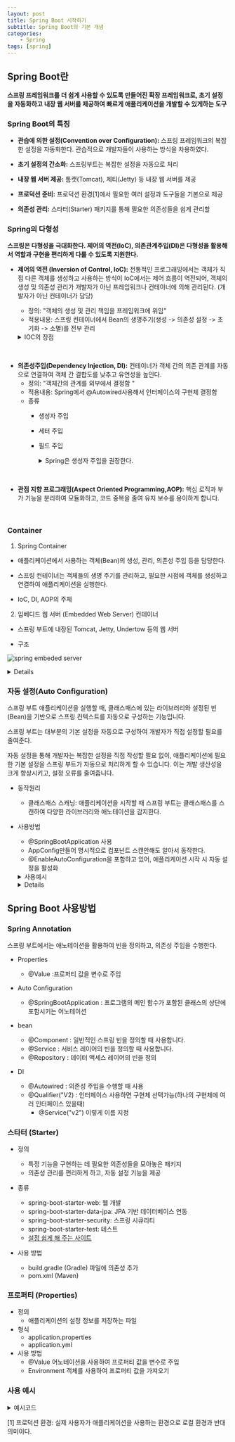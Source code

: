```yaml
---
layout: post
title: Spring Boot 시작하기
subtitle: Spring Boot의 기본 개념
categories:  
    - Spring
tags: [spring]
---
```

## Spring Boot란

**스프링 프레임워크를 더 쉽게 사용할 수 있도록 만들어진 확장 프레임워크로, 초기 설정을 자동화하고 내장 웹 서버를 제공하여 빠르게 애플리케이션을 개발할 수 있게하는 도구**

### Spring Boot의 특징

- **관습에 의한 설정(Convention over Configuration):** 스프링 프레임워크의 복잡한 설정을 자동화한다. 관습적으로 개발자들이 사용하는 방식을 차용하였다.

- **초기 설정의 간소화:** 스프링부트는 복잡한 설정을 자동으로 처리

- **내장 웹 서버 제공:** 톰캣(Tomcat), 제티(Jetty) 등 내장 웹 서버를 제공

- **프로덕션 준비:** 프로덕션 환경[1]에서 필요한 여러 설정과 도구들을 기본으로 제공


- **의존성 관리:** 스타터(Starter) 패키지를 통해 필요한 의존성들을 쉽게 관리할


### Spring의 다형성

**스프링은 다형성을 극대화한다. 제어의 역전(IoC), 의존관계주입(DI)은 다형성을 활용해서 역할과 구현을 편리하게 다룰 수 있도록 지원한다.**

- **제어의 역전 (Inversion of Control, IoC):** 전통적인 프로그래밍에서는 객체가 직접 다른 객체를 생성하고 사용하는 방식이 IoC에서는 제어 흐름이 역전되어, 객체의 생성 및 의존성 관리가 개발자가 아닌 프레임워크나 컨테이너에 의해 관리된다. (개발자가 아닌 컨테이너가 담당)
    - 정의: "객체의 생성 및 관리 책임을 프레임워크에 위임"
    - 적용내용: 스프링 컨테이너에서 Bean의 생명주기(생성 -> 의존성 설정 -> 초기화 -> 소멸)를 전부 관리

    <details>
    <summary>IOC의 장점</summary>
    <div markdown="1">

    - 유연성 증가: 의존 관계가 느슨해져 변경에 유연하게 대응할 수 있습니다. 

    - 재사용성 증가: 인터페이스 기반으로 개발하여 코드 재사용성을 높일 수 있습니다.

    - 관심사 분리: 객체 생성과 사용을 분리하여 코드를 더욱 명확하게 만들 수 있습니다.
    - 
    </div>
    </details>

<br/>

- **의존성주입(Dependency Injection, DI):** 컨테이너가 객체 간의 의존 관계를 자동으로 연결하여 객체 간 결합도를 낮추고 유연성을 높인다.
    - 정의: "객체간의 관계를 외부에서 결정함 "
    - 적용내용: Spring에서 @Autowired사용해서 인터페이스의 구현체 결정함
    - 종류
        - 생성자 주입 
        - 세터 주입
        - 필드 주입
            <details>
            <summary>Spring은 생성자 주입을 권장한다.</summary>
            <div markdown="1">

            - 불변성 보장 
            - 순환참조를 컴파일 타임에 잡아 낼 수 있다.
            - 테스트 케이스 작성 시 목킹(Mocking) 하기도 쉽다.
            
            </div>
            </details>

<br/>

- **관점 지향 프로그래밍(Aspect Oriented Programming,AOP):** 핵심 로직과 부가 기능을 분리하여 모듈화하고, 코드 중복을 줄여 유지 보수를 용이하게 합니다.

<br/>

### Container

1. Spring Container

- 애플리케이션에서 사용하는 객체(Bean)의 생성, 관리, 의존성 주입 등을 담당한다. 
  
- 스프링 컨테이너는 객체들의 생명 주기를 관리하고, 필요한 시점에 객체를 생성하고 연결하여 애플리케이션을 실행한다.

- IoC, DI, AOP의 주체 

2. 임베디드 웹 서버 (Embedded Web Server) 컨테이너

- 스프링 부트에 내장된 Tomcat, Jetty, Undertow 등의 웹 서버

- 구조

![spring embeded server]({{site.url}}/PostImages/2024-06-18-spring_boot_intro/1.png)

<details>
  <summary>Details</summary>
  <div markdown="1">

1. 사용자(User): 사용자가 웹 애플리케이션에 요청을 보냅니다.

2. 임베디드 웹 서버(Embedded Web Server): 스프링부트의 내장 웹 서버(Tomcat, Jetty, Undertow)가 요청을 받아들입니다.

3. 서블릿(Servlet): 내장 웹 서버는 서블릿 컨테이너를 통해 요청을 처리합니다.

4. 디스패처 서블릿(DispatcherServlet): 서블릿 컨테이너는 요청을 스프링의 DispatcherServlet으로 전달합니다. DispatcherServlet은 요청의 중심 허브 역할을 합니다.

5. 핸들러 매핑(HandlerMapping): DispatcherServlet은 HandlerMapping을 사용하여 어떤 컨트롤러가 요청을 처리할지 결정합니다.

6. 컨트롤러(@Controller): 핸들러 매핑에 따라 요청을 처리할 컨트롤러가 결정되고, 해당 컨트롤러가 요청을 처리합니다.

7. 서비스 레이어(Service Layer): 컨트롤러는 비즈니스 로직을 처리하기 위해 서비스 레이어를 호출합니다.

8. 레포지토리 레이어(Repository Layer): 서비스 레이어는 데이터베이스 작업을 위해 레포지토리 레이어를 호출합니다.

9. 뷰 리졸버(ViewResolver): 요청 처리 후, DispatcherServlet은 ViewResolver를 사용하여 응답할 뷰를 결정합니다.

10. 뷰(View): 최종적으로 결정된 뷰를 통해 사용자에게 응답이 전송됩니다.

  </div>
</details>



### 자동 설정(Auto Configuration) 

스프링 부트 애플리케이션을 실행할 때, 클래스패스에 있는 라이브러리와 설정된 빈(Bean)을 기반으로 스프링 컨텍스트를 자동으로 구성하는 기능입니다.

스프링 부트는 대부분의 기본 설정을 자동으로 구성하여 개발자가 직접 설정할 필요를 줄여준다.

자동 설정을 통해 개발자는 복잡한 설정을 직접 작성할 필요 없이, 애플리케이션에 필요한 기본 설정을 스프링 부트가 자동으로 처리하게 할 수 있습니다. 이는 개발 생산성을 크게 향상시키고, 설정 오류를 줄여줍니다.


- 동작원리
    - 클래스패스 스캐닝: 애플리케이션을 시작할 때 스프링 부트는 클래스패스를 스캔하여 다양한 라이브러리와 애노테이션을 감지한다.

- 사용방법
    - @SpringBootApplication 사용
    - AppConfig만들어 명시적으로 컴포넌트 스캔안해도 알아서 동작한다.
    - @EnableAutoConfiguration을 포함하고 있어, 애플리케이션 시작 시 자동 설정을 활성화

  <details>
    <summary>사용예시</summary>
    <div markdown="1">

    ```java
    import org.springframework.boot.SpringApplication;
    import org.springframework.boot.autoconfigure.SpringBootApplication;

    @SpringBootApplication
    public class SpringBootApplication {
        public static void main(String[] args) {
            SpringApplication.run(MySpringBootApplication.class, args);
        }
    }
    ```
    </div>
  </details>


  <details>
    <summary>Details</summary>
    <div markdown="1">

    - @SpringBootApplication
        - 역할
            - 프로그램의 메인 함수가 포함된 클래스의 상단에 포함시키는 어노테이션
            - @EnableAutoConfiguration을 포함하고 있어, 애플리케이션 시작 시 **자동 설정을 활성화**한다.

    - SpringApplication.run(MySpringBootApplication.class, args);
        - 역할
            - 스프링 부트 애플리케이션을 실행하기 위한 핵심 메서드
            - 스프링 부트 애플리케이션을 시작
            - 스프링 컨텍스트(ApplicationContext)를 초기화 
            - 필요한 모든 자동 설정을 구성

        - 수행 과정

            1. 스프링 애플리케이션 초기화
            SpringApplication 클래스는 스프링 부트 애플리케이션의 부트스트래핑(Bootstrapping, 시동시킨다는 뜻)과 실행을 담당하는 클래스입니다. run 메서드는 애플리케이션을 시작하고 실행하는 역할을 합니다.

            2. 애플리케이션 컨텍스트 생성
            SpringApplication.run() 메서드는 스프링 애플리케이션 컨텍스트(ApplicationContext)를 생성하고 초기화합니다. 애플리케이션 컨텍스트는 스프링의 IoC 컨테이너로, 빈(Bean)을 관리하고 의존성을 주입하는 역할을 합니다.

            3. 애플리케이션 클래스 인식
            MySpringBootApplication.class는 스프링 부트 애플리케이션의 메인 클래스를 지정합니다. 이 클래스는 보통 @SpringBootApplication 애노테이션이 붙어 있으며, 애플리케이션의 설정을 정의합니다.

            4. 명령줄 인수 처리
            args는 메인 메서드에서 전달된 명령줄 인수입니다. 이 인수들은 스프링 부트 애플리케이션의 설정에 사용할 수 있습니다.

            5. 자동 설정 및 빈 등록
            SpringApplication.run() 메서드는 자동 설정을 활성화하고, 애플리케이션 컨텍스트에 필요한 빈을 등록합니다. 이를 통해 개발자는 최소한의 설정으로 애플리케이션을 시작할 수 있습니다.
    </div>
  </details>


## Spring Boot 사용방법

### Spring Annotation

스프링 부트에서는 애노테이션을 활용하여 빈을 정의하고, 의존성 주입을 수행한다.

- Properties
    - @Value :프로퍼티 값을 변수로 주입

- Auto Configuration
    - @SpringBootApplication
        : 프로그램의 메인 함수가 포함된 클래스의 상단에 포함시키는 어노테이션

- bean
    - @Component : 일반적인 스프링 빈을 정의할 때 사용합니다.
    - @Service : 서비스 레이어의 빈을 정의할 때 사용합니다.
    - @Repository : 데이터 액세스 레이어의 빈을 정의

- DI
    - @Autowired : 의존성 주입을 수행할 때 사용
    - @Qualifier("V2) : 인터페이스 사용하면 구현체 선택가능(하나의 구현체에 여러 인터페이스 있을때)
        - @Service("v2") 이렇게 이름 지정

### 스타터 (Starter)

- 정의
    - 특정 기능을 구현하는 데 필요한 의존성들을 모아놓은 패키지
    - 의존성 관리를 편리하게 하고, 자동 설정 기능을 제공
- 종류
    - spring-boot-starter-web: 웹 개발
    - spring-boot-starter-data-jpa: JPA 기반 데이터베이스 연동
    - spring-boot-starter-security: 스프링 시큐리티
    - spring-boot-starter-test: 테스트
    - [설정 쉽게 해 주는 사이트](https://start.spring.io/)

- 사용 방법
    - build.gradle (Gradle) 파일에 의존성 추가
    - pom.xml (Maven) 


### 프로퍼티 (Properties)

- 정의
    - 애플리케이션의 설정 정보를 저장하는 파일
- 형식
    - application.properties
    - application.yml
- 사용 방법
    - @Value 어노테이션을 사용하여 프로퍼티 값을 변수로 주입
    - Environment 객체를 사용하여 프로퍼티 값을 가져오기


### 사용 예시

<details>
  <summary>예시코드</summary>
  <div markdown="1">

    ```java
    // UserService.java
    @Service
    public class UserServiceImpl implements UserService {
        private final UserRepository userRepository;
            private final PostService postService;
            
            // 이게 끝이다.
        @Autowired
        public UserService(UserRepository userRepository, PostService postService) {
            this.userRepository = userRepository; // 스프링이 UserRepositoryImpl 클래스를 주입해준다.
            this.postService = postService; // 스프링이 PostServiceImpl 클래스를 주입해준다.
        }
        // ... some code~~~~
    }

    // UserRepository.java
    @Repository
    public interface UserRepository {
        void findById(int id);
        // some code.. ~~
    }

    // UserService.java
    public interface UserService {
        // ... some code ~~~
    }

    // PostService
    public interface PostService {
        // ... some code ~~~
    }

    // PostServiceImpl
    @Service
    public class PostServiceImpl implements PostService {
            // .. do something!
    }

    ```
  </div>
</details>






[1] 프로덕션 환경: 실제 사용자가 애플리케이션을 사용하는 환경으로 로컬 환경과 반대의미이다. 



